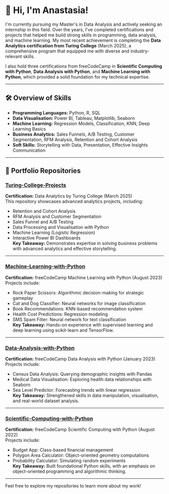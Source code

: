 # 👋 Hi, I'm Anastasia!

I'm currently pursuing my Master's in Data Analysis and actively seeking an internship in this field. Over the years, I've completed certifications and projects that helped me build strong skills in programming, data analysis, and machine learning. My most recent achievement is completing the **Data Analytics certification from Turing College** (March 2025), a comprehensive program that equipped me with diverse and industry-relevant skills.

I also hold three certifications from freeCodeCamp in **Scientific Computing with Python**, **Data Analysis with Python**, and **Machine Learning with Python**, which provided a solid foundation for my technical expertise.

---

## 🛠️ Overview of Skills
- **Programming Languages:** Python, R, SQL
- **Data Visualisation:** Power BI, Tableau, Matplotlib, Seaborn
- **Machine Learning:** Regression Models, Classification, KNN, Deep Learning Basics
- **Business Analytics:** Sales Funnels, A/B Testing, Customer Segmentation, RFM Analysis, Retention and Cohort Analysis
- **Soft Skills:** Storytelling with Data, Presentation, Effective Insights  Communication

---

## 📂 Portfolio Repositories

### [Turing-College-Projects](https://github.com/norlingstax/Turing-College-Projects)
**Certification:** Data Analytics by Turing College (March 2025)  
This repository showcases advanced analytics projects, including:
- Retention and Cohort Analysis
- RFM Analysis and Customer Segmentation
- Sales Funnel and A/B Testing
- Data Processing and Visualisation with Python
- Machine Learning (Logistic Regression)
- Interactive Power BI Dashboards  
**Key Takeaway:** Demonstrates expertise in solving business problems with advanced analytics and effective storytelling.

---

### [Machine-Learning-with-Python](https://github.com/norlingstax/Machine-Learning-with-Python)
**Certification:** freeCodeCamp Machine Learning with Python (August 2023)  
Projects include:
- Rock Paper Scissors: Algorithmic decision-making for strategic gameplay
- Cat and Dog Classifier: Neural networks for image classification
- Book Recommendations: KNN-based recommendation system
- Health Cost Predictions: Regression modeling
- SMS Spam Filter: Neural network for text classification  
**Key Takeaway:** Hands-on experience with supervised learning and deep learning using scikit-learn and TensorFlow.

---

### [Data-Analysis-with-Python](https://github.com/norlingstax/Data-Analysis-with-Python)
**Certification:** freeCodeCamp Data Analysis with Python (January 2023)  
Projects include:
- Census Data Analysis: Querying demographic insights with Pandas
- Medical Data Visualisation: Exploring health data relationships with Seaborn
- Sea Level Predictor: Forecasting trends with linear regression  
**Key Takeaway:** Strengthened skills in data manipulation, visualisation, and real-world dataset analysis.

---

### [Scientific-Computing-with-Python](https://github.com/norlingstax/Scientific-Computing-with-Python)
**Certification:** freeCodeCamp Scientific Computing with Python (August 2022)  
Projects include:
- Budget App: Class-based financial management
- Polygon Area Calculator: Object-oriented geometry computations
- Probability Calculator: Simulating random experiments  
**Key Takeaway:** Built foundational Python skills, with an emphasis on object-oriented programming and algorithmic thinking.

---

Feel free to explore my repositories to learn more about my work!
